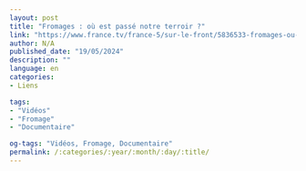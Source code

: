 ```yaml
---
layout: post
title: "Fromages : où est passé notre terroir ?"
link: "https://www.france.tv/france-5/sur-le-front/5836533-fromages-ou-est-passe-notre-terroir.html"
author: N/A
published_date: "19/05/2024"
description: ""
language: en
categories:
- Liens

tags:
- "Vidéos"
- "Fromage"
- "Documentaire"

og-tags: "Vidéos, Fromage, Documentaire"
permalink: /:categories/:year/:month/:day/:title/
---
```

